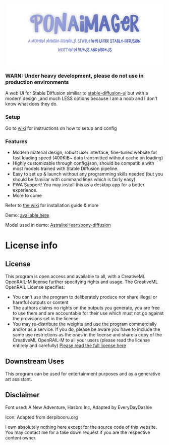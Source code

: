<p align="center">
    <br>
    <img src="doc/assets/ponaimager_banner.png" width="600"/>
    <br>
<p>

### WARN: Under heavy development, please do not use in production environments

A web UI for Stable Diffusion similiar to [stable-diffusion-ui](https://github.com/AUTOMATIC1111/stable-diffusion-webui) but with a modern design _and much LESS options because I am a noob and I don't know what does they do.

### Setup

Go to [wiki](https://github.com/GrieferPig/PonAImager-WebUI/wiki) for instructions on how to setup and config

### Features

- Modern material design, robust user interface, fine-tuned website for fast loading speed (400KiB~ data transmitted without cache on loading)
- Highly customizable through config.json, should be compatible with most models trained with Stable Diffusion pipeline.
- Easy to set up & launch without any programming skills needed (but you should be familiar with command lines which is fairly easy)
- PWA Support! You may install this as a desktop app for a better experience.
- More to come

Refer to [the wiki](https://github.com/GrieferPig/PonAImager-WebUI/wiki/) for installation guide & more

Demo: [available here](http://ponaimager.top/)

Model used in demo: [AstraliteHeart/pony-diffusion](https://huggingface.co/AstraliteHeart/pony-diffusion)

# License info

## License

This program is open access and available to all, with a CreativeML OpenRAIL-M license further specifying rights and usage. The CreativeML OpenRAIL License specifies:

- You can't use the program to deliberately produce nor share illegal or harmful outputs or content
- The authors claims no rights on the outputs you generate, you are free to use them and are accountable for their use which must not go against the provisions set in the license
- You may re-distribute the weights and use the program commercially and/or as a service. If you do, please be aware you have to include the same use restrictions as the ones in the license and share a copy of the CreativeML OpenRAIL-M to all your users (please read the license entirely and carefully) [Please read the full license here](https://huggingface.co/spaces/CompVis/stable-diffusion-license)

## Downstream Uses

This program can be used for entertainment purposes and as a generative art assistant.

## Disclaimer

Font used: A New Adventure, Hasbro Inc, Adapted by EveryDayDashie

Icon: Adapted from derpibooru.org

I own absolutely nothing here except for the source code of this website. You may contact me for a take down request if you are the respective content owner.
